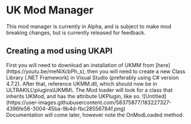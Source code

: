 # UK Mod Manager
This mod manager is currently in Alpha, and is subject to make mod breaking changes, but is currently released for feedback.
<h2>Creating a mod using UKAPI</h2>
First you will need to download an installation of UKMM from [here](https://youtu.be/meNiXcbPh_s), then you will need to create a new Class Library (.NET Framework) in Visual Studio (preferably using C# version 4.7.2). After that, reference UKMM.dll, which should now be in ULTRAKILL\plugins\UKMM\. The Mod loader will look for a class that inherits UKMod, and has the attribute UKPlugin, like so.
![Untitled](https://user-images.githubusercontent.com/58375877/183227327-4396fe56-3004-45ba-9b4d-fbc28556784f.png) <br>
Documentation will come later, however note the OnModLoaded method.
